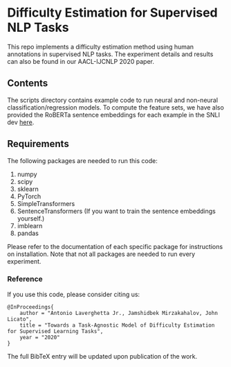 # Difficulty Estimation for Supervised NLP Tasks

This repo implements a difficulty estimation method using human annotations in supervised NLP tasks. The experiment details and results can also be found in our AACL-IJCNLP 2020 paper.
## Contents
The scripts directory contains example code to run neural and non-neural classification/regression models. To compute the feature sets, we have also provided the RoBERTa sentence embeddings for each example in the SNLI dev [here](https://drive.google.com/file/d/12tWHUSROGQc0AMZOghrgYTfiTJOll9i-/view?usp=sharing).

## Requirements
The following packages are needed to run this code:

1. numpy
2. scipy
3. sklearn
4. PyTorch
5. SimpleTransformers
6. SentenceTransformers (If you want to train the sentence embeddings yourself.)
7. imblearn
8. pandas

Please refer to the documentation of each specific package for instructions on installation. Note that not all packages are needed to run every experiment.

### Reference

If you use this code, please consider citing us:

```
@InProceedings{
    author = "Antonio Laverghetta Jr., Jamshidbek Mirzakahalov, John Licato",
    title = "Towards a Task-Agnostic Model of Difficulty Estimation for Supervised Learning Tasks",
    year = "2020"
}
```

The full BibTeX entry will be updated upon publication of the work.
